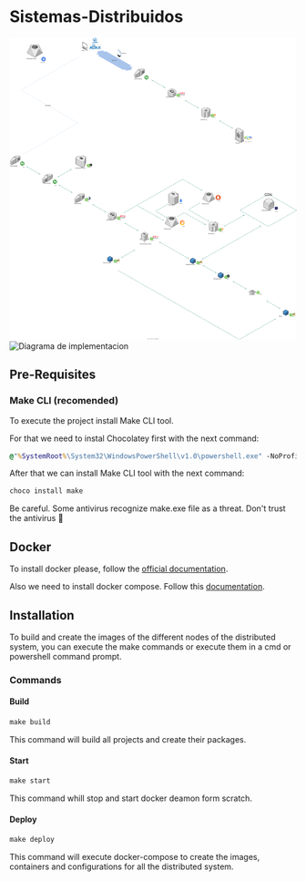 # Sistemas-Distribuidos

![Diagram](Diagrama%20de%20Infraestructura.drawio.svg)
![Diagrama de implementacion](https://github.com/RafaelRodriguezSanz/Sistemas-Distribuidos/assets/69221486/c93fe463-5d4b-4727-a251-63798c7bf860)


## Pre-Requisites

### Make CLI (recomended)

To execute the project install Make CLI tool.

For that we need to instal Chocolatey first with the next command:

```cmd
@"%SystemRoot%\System32\WindowsPowerShell\v1.0\powershell.exe" -NoProfile -InputFormat None -ExecutionPolicy Bypass -Command "[System.Net.ServicePointManager]::SecurityProtocol = 3072; iex ((New-Object System.Net.WebClient).DownloadString('https://community.chocolatey.org/install.ps1'))" && SET "PATH=%PATH%;%ALLUSERSPROFILE%\chocolatey\bin"
```

After that we can install Make CLI tool with the next command:

```cmd
choco install make
```

Be careful. Some antivirus recognize make.exe file as a threat. Don't trust the antivirus 🤣

## Docker

To install docker please, follow the [official documentation](https://docs.docker.com/desktop/install/windows-install/ "Docker Doc").

Also we need to install docker compose. Follow this [documentation](https://docs.docker.com/compose/install/other/).

## Installation

To build and create the images of the different nodes of the distributed system, you can execute the make commands or execute them in a cmd or powershell command prompt.

### Commands

#### Build

```cmd
make build
```

This command will build all projects and create their packages.

#### Start

```cmd
make start
```

This command whill stop and start docker deamon form scratch.

#### Deploy

```cmd
make deploy
```

This command will execute docker-compose to create the images, containers and configurations for all the distributed system.
